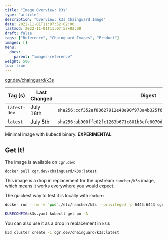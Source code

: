 ```yaml
---
title: "Image Overview: k3s"
type: "article"
description: "Overview: k3s Chainguard Image"
date: 2022-11-01T11:07:52+02:00
lastmod: 2022-11-01T11:07:52+02:00
draft: false
tags: ["Reference", "Chainguard Images", "Product"]
images: []
menu:
  docs:
    parent: "images-reference"
weight: 500
toc: true
---
```


[cgr.dev/chainguard/k3s](https://github.com/chainguard-images/images/tree/main/images/k3s)

| Tag (s)       | Last Changed | Digest                                                                    |
|---------------|--------------|---------------------------------------------------------------------------|
|  `latest-dev` | July 18th    | `sha256:ccf352af88627912e48e90f973a4b325f655a73ba791c7713b91ef2d410b33c0` |
|  `latest`     | July 5th     | `sha256:ab900ffe02fc1263b671c801b3cfc6070db76eaf5a57ee0d31e186d821d49c44` |



Minimal image with kubectl binary. **EXPERIMENTAL**

## Get It!

The image is available on `cgr.dev`:

```
docker pull cgr.dev/chainguard/k3s:latest
```

This image is a drop in replacement for the upstream `rancher/k3s` image, which means it works everywhere you would expect.

The quickest way to test it is locally with `docker`:

```bash
docker run --rm -v `pwd`:/etc/rancher/k3s --privileged -p 6443:6443 cgr.dev/chainguard/k3s:latest

KUBECONFIG=k3s.yaml kubectl get po -A
```

You can also use it as a drop in replacement in `k3d`:

```bash
k3d cluster create -i cgr.dev/chainguard/k3s:latest
```

